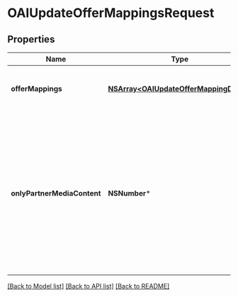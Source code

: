 # OAIUpdateOfferMappingsRequest

## Properties
Name | Type | Description | Notes
------------ | ------------- | ------------- | -------------
**offerMappings** | [**NSArray&lt;OAIUpdateOfferMappingDTO&gt;***](OAIUpdateOfferMappingDTO.md) | Перечень товаров, которые нужно добавить или обновить. | 
**onlyPartnerMediaContent** | **NSNumber*** | Будут использоваться только переданные вами изображения товаров.  Значение по умолчанию — &#x60;false&#x60;. Если вы хотите заменить изображения, которые добавил Маркет, передайте значение &#x60;true&#x60;.  | [optional] 

[[Back to Model list]](../README.md#documentation-for-models) [[Back to API list]](../README.md#documentation-for-api-endpoints) [[Back to README]](../README.md)


